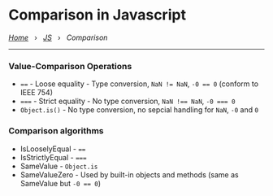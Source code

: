 # Comparison in Javascript

*[Home](../README.md)* &nbsp; › &nbsp; 
*[JS](./js.md)* &nbsp; › &nbsp; 
*Comparison*

---

### Value-Comparison Operations

- `==` - Loose equality - Type conversion, `NaN != NaN`, `-0 == 0` (conform to IEEE 754)
- `===` - Strict equality - No type conversion, `NaN !== NaN`, `-0 === 0`
- `Object.is()` - No type conversion, no sepcial handling for `NaN`, `-0` and `0`

### Comparison algorithms

- IsLooselyEqual - `==`
- IsStrictlyEqual - `===`
- SameValue - `Object.is`
- SameValueZero - Used by built-in objects and methods (same as SameValue but `-0 == 0`)